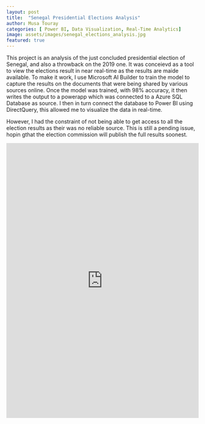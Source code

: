 ```yaml
---
layout: post
title:  "Senegal Presidential Elections Analysis"
author: Musa Touray
categories: [ Power BI, Data Visualization, Real-Time Analytics]
image: assets/images/senegal_elections_analysis.jpg
featured: true
---
```

This project is an analysis of the just concluded presidential election of Senegal, and also a throwback on the 2019 one. It was conceievd as a tool to view the elections result in near real-time as the results are maide available. To make it work, I use Microsoft AI Builder to train the model to capture the results on the documents that were being shared by various sources online. Once the model was trained, with 98% accuracy, it then writes the output to a powerapp which was connected to a Azure SQL Database as source. I then in turn connect the database to Power BI using DirectQuery, this allowed me to visualize the data in real-time.

However, I had the constraint of not being able to get access to all the election results as their was no reliable source. This is still a pending issue, hopin gthat the election commission will publish the full results soonest.

<p>
    <iframe style="width:100%;" height="720" 
        src="https://app.powerbi.com/view?r=eyJrIjoiOGRkNTU4MzktYTc1NC00OWQ3LTlmZjYtNjI1N2FlYjQ1OWQwIiwidCI6ImU3ZmRiMmEyLTUzODAtNDBmMC04MmQ4LWEzYjU0YzFmODE3ZiJ9" 
        frameborder="0" allowFullScreen="true">
    </iframe>
</p>